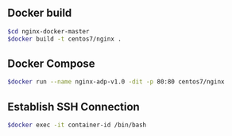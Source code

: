 
## Docker build

```bash
$cd nginx-docker-master 
$docker build -t centos7/nginx .

```

## Docker Compose

```bash
$docker run --name nginx-adp-v1.0 -dit -p 80:80 centos7/nginx

```

## Establish SSH Connection  

```bash
$docker exec -it container-id /bin/bash

```


